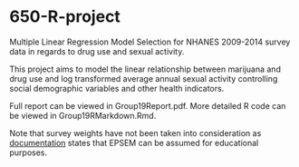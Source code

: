 # 650-R-project

Multiple Linear Regression Model Selection for NHANES 2009-2014 survey data in regards to drug use and sexual activity.

This project aims to model the linear relationship between marijuana and drug use and log transformed average annual sexual
activity controlling social demographic variables and other health indicators.

Full report can be viewed in Group19Report.pdf. More detailed R code can be viewed in Group19RMarkdown.Rmd.

Note that survey weights have not been taken into consideration as [documentation](https://cran.r-project.org/web/packages/NHANES/NHANES.pdf) states that EPSEM can be assumed for educational purposes.
